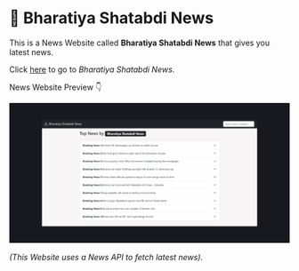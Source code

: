 # 📰 Bharatiya Shatabdi News

This is a News Website called **Bharatiya Shatabdi News** that gives you latest news. <br />

Click [here](https://kakuli-coder.github.io/News-Website/) to go to *Bharatiya Shatabdi News*. </br>

News Website Preview 👇

<img src="./images/mainImg.png" alt="News Website Preview">


*(This Website uses a News API to fetch latest news).*
